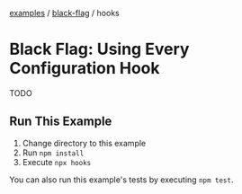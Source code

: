 [examples][1] / [black-flag][2] / hooks

# Black Flag: Using Every Configuration Hook

<!-- TODO -->

TODO

## Run This Example

1. Change directory to this example
2. Run `npm install`
3. Execute `npx hooks`

You can also run this example's tests by executing `npm test`.

[1]: ../../README.md
[2]: ../README.md
